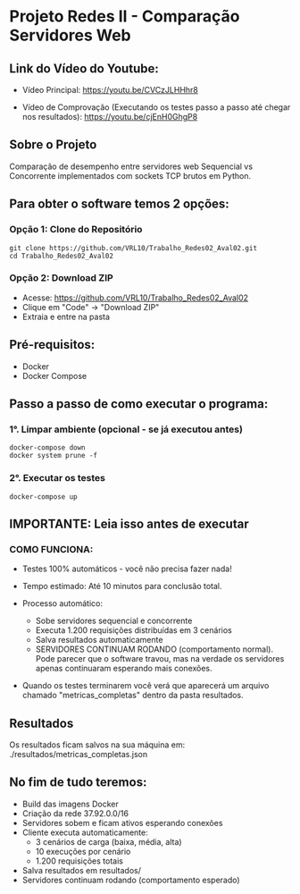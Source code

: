 # Projeto Redes II - Comparação Servidores Web

## Link do Vídeo do Youtube:

- Vídeo Principal: https://youtu.be/CVCzJLHHhr8

- Vídeo de Comprovação (Executando os testes passo a passo até chegar nos resultados): https://youtu.be/cjEnH0GhgP8
  
## Sobre o Projeto
Comparação de desempenho entre servidores web Sequencial vs Concorrente implementados com sockets TCP brutos em Python.

## Para obter o software temos 2 opções:

### Opção 1: Clone do Repositório
```
git clone https://github.com/VRL10/Trabalho_Redes02_Aval02.git
cd Trabalho_Redes02_Aval02
```

### Opção 2: Download ZIP
- Acesse: https://github.com/VRL10/Trabalho_Redes02_Aval02
- Clique em "Code" → "Download ZIP"
- Extraia e entre na pasta

## Pré-requisitos:
- Docker
- Docker Compose

## Passo a passo de como executar o programa:

### 1°. Limpar ambiente (opcional - se já executou antes)
```
docker-compose down
docker system prune -f
```

### 2°. Executar os testes
```
docker-compose up
```

## IMPORTANTE: Leia isso antes de executar

### COMO FUNCIONA:
- Testes 100% automáticos - você não precisa fazer nada!
- Tempo estimado: Até 10 minutos para conclusão total.
- Processo automático:
  - Sobe servidores sequencial e concorrente
  - Executa 1.200 requisições distribuídas em 3 cenários
  - Salva resultados automaticamente
  - SERVIDORES CONTINUAM RODANDO (comportamento normal). Pode parecer que o software travou, mas na verdade os servidores apenas continuaram esperando mais conexões.

- Quando os testes terminarem você verá que aparecerá um arquivo chamado "metricas_completas" dentro da pasta resultados.

## Resultados
Os resultados ficam salvos na sua máquina em: ./resultados/metricas_completas.json

## No fim de tudo teremos:
- Build das imagens Docker
- Criação da rede 37.92.0.0/16
- Servidores sobem e ficam ativos esperando conexões
- Cliente executa automaticamente:
  - 3 cenários de carga (baixa, média, alta)
  - 10 execuções por cenário
  - 1.200 requisições totais
- Salva resultados em resultados/
- Servidores continuam rodando (comportamento esperado)


